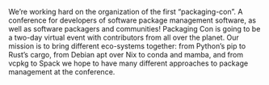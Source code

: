 We’re working hard on the organization of the first “packaging-con”. A conference for developers of software package management software, as well as software packagers and communities! Packaging Con is going to be a two-day virtual event with contributors from all over the planet. Our mission is to bring different eco-systems together: from Python’s pip to Rust’s cargo, from Debian apt over Nix to conda and mamba, and from vcpkg to Spack we hope to have many different approaches to package management at the conference.